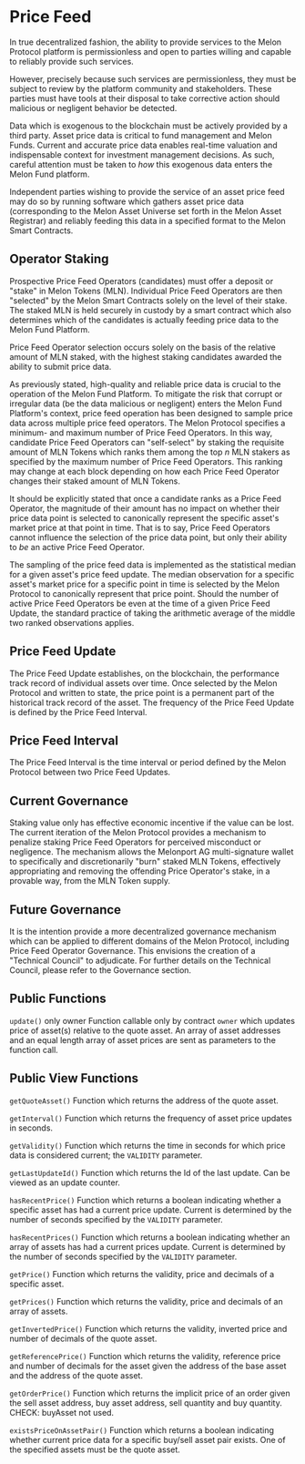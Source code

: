# Price Feed

In true decentralized fashion, the ability to provide services to the Melon Protocol platform is permissionless and open to parties willing and capable to reliably provide such services.

However, precisely because such services are permissionless, they must be subject to review by the platform community and stakeholders. These parties must have tools at their disposal to take corrective action should malicious or negligent behavior be detected.

Data which is exogenous to the blockchain must be actively provided by a third party. Asset price data is critical to fund management and Melon Funds. Current and accurate price data enables real-time valuation and indispensable context for investment management decisions.  As such, careful attention must be taken to *how* this exogenous data enters the Melon Fund platform.

Independent parties wishing to provide the service of an asset price feed may do so by running software which gathers asset price data (corresponding to the Melon Asset Universe set forth in the Melon Asset Registrar) and reliably feeding this data in a specified format to the Melon Smart Contracts.

## Operator Staking
Prospective Price Feed Operators (candidates) must offer a deposit or "stake" in Melon Tokens (MLN). Individual Price Feed Operators are then "selected" by the Melon Smart Contracts solely on the level of their stake. The staked MLN is held securely in custody by a smart contract which also determines which of the candidates is actually feeding price data to the Melon Fund Platform.

Price Feed Operator selection occurs solely on the basis of the relative amount of MLN staked, with the highest staking candidates awarded the ability to submit price data.

As previously stated, high-quality and reliable price data is crucial to the operation of the Melon Fund Platform. To mitigate the risk that corrupt or irregular data (be the data malicious or negligent) enters the Melon Fund Platform's context, price feed operation has been designed to sample price data across multiple price feed operators. The Melon Protocol specifies a minimum- and maximum number of Price Feed Operators. In this way, candidate Price Feed Operators can "self-select" by staking the requisite amount of MLN Tokens which ranks them among the top *n* MLN stakers as specified by the maximum number of Price Feed Operators. This ranking may change at each block depending on how each Price Feed Operator changes their staked amount of MLN Tokens.

It should be explicitly stated that once a candidate ranks as a Price Feed Operator, the magnitude of their amount has no impact on whether their price data point is selected to canonically represent the specific asset's market price at that point in time. That is to say, Price Feed Operators cannot influence the selection of the price data point, but only their ability to *be* an active Price Feed Operator.


The sampling of the price feed data is implemented as the statistical median for a given asset's price feed update. The median observation for a specific asset's market price for a specific point in time is selected by the Melon Protocol to canonically represent that price point. Should the number of active Price Feed Operators be even at the time of a given Price Feed Update, the standard practice of taking the arithmetic average of the middle two ranked observations applies.

## Price Feed Update
The Price Feed Update establishes, on the blockchain, the performance track record of individual assets over time. Once selected by the Melon Protocol and written to state, the price point is a permanent part of the historical track record of the asset. The frequency of the Price Feed Update is defined by the Price Feed Interval.


## Price Feed Interval
The Price Feed Interval is the time interval or period defined by the Melon Protocol between two Price Feed Updates.


## Current Governance
Staking value only has effective economic incentive if the value can be lost. The current iteration of the Melon Protocol provides a mechanism to penalize staking Price Feed Operators for perceived misconduct or negligence. The mechanism allows the Melonport AG multi-signature wallet to specifically and discretionarily "burn" staked MLN Tokens, effectively appropriating and removing the offending Price Operator's stake, in a provable way, from the MLN Token supply.

## Future Governance
It is the intention provide a more decentralized governance mechanism which can be applied to different domains of the Melon Protocol, including Price Feed Operator Governance. This envisions the creation of a "Technical Council" to adjudicate. For further details on the Technical Council, please refer to the Governance section.

## Public Functions
`update()`  only owner
Function callable only by contract `owner` which updates price of asset(s) relative to the quote asset. An array of asset addresses and an equal length array of asset prices are sent as parameters to the function call.

## Public View Functions
`getQuoteAsset()`
Function which returns the address of the quote asset.

`getInterval()`
Function which returns the frequency of asset price updates in seconds.

`getValidity()`
Function which returns the time in seconds for which price data is considered current; the `VALIDITY` parameter.

`getLastUpdateId()`
Function which returns the Id of the last update. Can be viewed as an update counter.

`hasRecentPrice()`
Function which returns a boolean indicating whether a specific asset has had a current price update. Current is determined by the number of seconds specified by the `VALIDITY` parameter.

`hasRecentPrices()`
Function which returns a boolean indicating whether an array of assets has had a current prices update. Current is determined by the number of seconds specified by the `VALIDITY` parameter.

`getPrice()`
Function which returns the validity, price and decimals of a specific asset.

`getPrices()`
Function which returns the validity, price and decimals of an array of assets.

`getInvertedPrice()`
Function which returns the validity, inverted price and number of decimals of the quote asset.

`getReferencePrice()`
Function which returns the validity, reference price and number of decimals for the asset given the address of the base asset and the address of the quote asset.

`getOrderPrice()`
Function which returns the implicit price of an order given the sell asset address, buy asset address, sell quantity and buy quantity. CHECK: buyAsset not used.

`existsPriceOnAssetPair()`
Function which returns a boolean indicating whether current price data for a specific buy/sell asset pair exists. One of the specified assets must be the quote asset.
